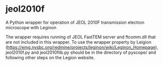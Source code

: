 # jeol2010f
A Python wrapper for operation of JEOL 2010F transmission electron microscope with Leginon 

The wrapper requires running of JEOL FastTEM server and ftcomm.dll that are not included in this wrapper. To use the wrapper property by Leigion (https://emg.nysbc.org/redmine/projects/leginon/wiki/Leginon_Homepage), jeol2010f.py and jeol2010flib.py should be in the directory of pyscope/ and following other steps on the Legion website. 

